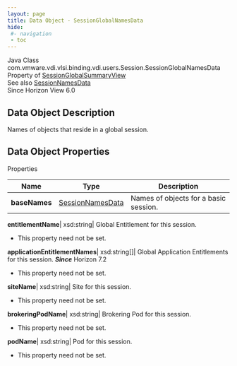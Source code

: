 ```yaml
---
layout: page
title: Data Object - SessionGlobalNamesData
hide:
 #- navigation
 - toc
---
```






Java Class
    com.vmware.vdi.vlsi.binding.vdi.users.Session.SessionGlobalNamesData  
Property of
     [SessionGlobalSummaryView](vdi.users.Session.SessionGlobalSummaryView.md#field_detail)  
See also
     [SessionNamesData](vdi.users.Session.SessionNamesData.md)  
Since 
    Horizon View 6.0

## Data Object Description 

Names of objects that reside in a global session. 

## Data Object Properties

Properties

Name |  Type |  Description   
---|---|---  
**baseNames**| [SessionNamesData](vdi.users.Session.SessionNamesData.md)|  Names of objects for a basic session.   
  
**entitlementName**|  xsd:string|  Global Entitlement for this session.   


* This property need not be set.

  
**applicationEntitlementNames**|  xsd:string[]|  Global Application Entitlements for this session.  **_Since_** Horizon 7.2  


* This property need not be set.

  
**siteName**|  xsd:string|  Site for this session.   


* This property need not be set.

  
**brokeringPodName**|  xsd:string|  Brokering Pod for this session.   


* This property need not be set.

  
**podName**|  xsd:string|  Pod for this session.   


* This property need not be set.

  
  
  

  
  

